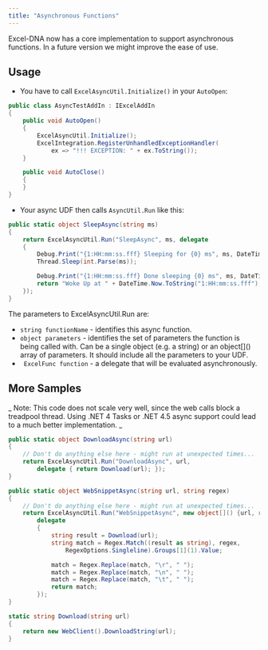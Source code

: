 ```yaml
---
title: "Asynchronous Functions"
---
```

Excel-DNA now has a core implementation to support asynchronous functions. In a future version we might improve the ease of use.

## Usage

- You have to call `ExcelAsyncUtil.Initialize()` in your `AutoOpen`:

```csharp
public class AsyncTestAddIn : IExcelAddIn
{
    public void AutoOpen()
    {
        ExcelAsyncUtil.Initialize();
        ExcelIntegration.RegisterUnhandledExceptionHandler(
            ex => "!!! EXCEPTION: " + ex.ToString());
    }

    public void AutoClose()
    {
    }
}
```


- Your async UDF then calls `AsyncUtil.Run` like this:

```csharp
public static object SleepAsync(string ms)
{
    return ExcelAsyncUtil.Run("SleepAsync", ms, delegate
    {
        Debug.Print("{1:HH:mm:ss.fff} Sleeping for {0} ms", ms, DateTime.Now);
        Thread.Sleep(int.Parse(ms));

        Debug.Print("{1:HH:mm:ss.fff} Done sleeping {0} ms", ms, DateTime.Now);
        return "Woke Up at " + DateTime.Now.ToString("1:HH:mm:ss.fff");
    });
}
```



The parameters to ExcelAsyncUtil.Run are:

- `string functionName` - identifies this async function.
- `object parameters` - identifies the set of parameters the function is being called with. Can be a single object (e.g. a string) or an object\[\]() array of parameters. It should include all the parameters to your UDF.
- ` ExcelFunc function` - a delegate that will be evaluated asynchronously.

## More Samples

_ Note: This code does not scale very well, since the web calls block a treadpool thread. Using .NET 4 Tasks or .NET 4.5 async support could lead to a much better implementation. _

```csharp
public static object DownloadAsync(string url)
{
    // Don't do anything else here - might run at unexpected times...
    return ExcelAsyncUtil.Run("DownloadAsync", url,
        delegate { return Download(url); });
}

public static object WebSnippetAsync(string url, string regex)
{
    // Don't do anything else here - might run at unexpected times...
    return ExcelAsyncUtil.Run("WebSnippetAsync", new object[]() {url, regex},
        delegate
        {
            string result = Download(url);
            string match = Regex.Match((result as string), regex,
                RegexOptions.Singleline).Groups[1](1).Value;

            match = Regex.Replace(match, "\r", " ");
            match = Regex.Replace(match, "\n", " ");
            match = Regex.Replace(match, "\t", " ");
            return match;
        });
}

static string Download(string url)
{
    return new WebClient().DownloadString(url);
}
```
